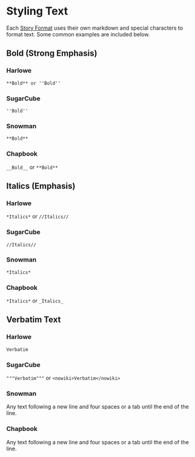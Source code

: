 # Styling Text

Each [Story Format](../introduction/story_formats.md) uses their own markdown and special characters to format text. Some common examples are included below.

## Bold (Strong Emphasis)

### Harlowe

`**Bold** or ''Bold''`

### SugarCube

`''Bold''`

### Snowman

`**Bold**`

### Chapbook

`__Bold__` or `**Bold**`

## Italics (Emphasis)

### Harlowe

`*Italics*` or `//Italics//`

### SugarCube

`//Italics//`

### Snowman

`*Italics*`

### Chapbook

`*Italics*` or `_Italics_`

## Verbatim Text

### Harlowe

```Verbatim```

### SugarCube

`"""Verbatim"""` or `<nowiki>Verbatim</nowiki>`

### Snowman

Any text following a new line and four spaces or a tab until the end of the line.

### Chapbook

Any text following a new line and four spaces or a tab until the end of the line.
